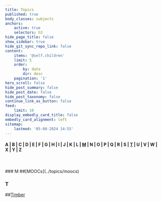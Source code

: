 ```yaml
---
title: Topics
published: true
body_classes: subjects
anchors:
    active: true
    selectors: h3
hide_page_title: false
show_sidebar: true
hide_git_sync_repo_link: false
content:
    items: '@self.children'
    limit: 5
    order:
        by: date
        dir: desc
    pagination: '1'
hero_scroll: false
hide_post_summary: false
hide_post_date: false
hide_post_taxonomy: false
continue_link_as_button: false
feed:
    limit: 10
display_embedly_card_title: false
embedly_card_alignment: left
sitemap:
    lastmod: '05-08-2024 14:55'
---
```


#### A | B | C  | D | E | F | G | H | I | J | K | L | [M](#m) | N | O | P | Q | R | S | [T](#t) | U | V | W | X | Y | Z
<br />
<br />
### M
##[MOOCs](../topics/moocs)

### T
##[Timber](../topics/timber)
